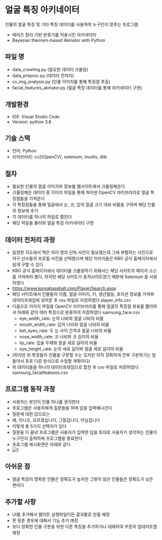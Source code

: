 # 얼굴 특징 아키네이터
인물의 얼굴 특징 및 기타 특징 데이터를 사용하여 누구인지 맞추는 프로그램
- 베이즈 정리 기반 분류기를 적용시킨 아키네이터
- Bayesian theorem-based Akinator with Python

## 파일 명
- data_crawling.py (필요한 데이터 크롤링)
- data_preproc.py (데이터 전처리)
- cv_img_analysis.py (인물 이미지를 통해 특징점 추출)
- facial_features_akinator.py (얼굴 특징 데이터를 통해 아키네이터 구현)

## 개발환경
- IDE: Visual Studio Code
- Version: python 3.8

## 기술 스택
- 언어: Python
- 라이브러리: cv2(OpenCV), selenium, imutils, dlib 

## 절차
- 필요한 인물의 얼굴 이미지와 정보를 웹사이트에서 크롤링해온다
- 크롤링해온 데이터 중 이미지 파일을 통해 파이썬 OpenCV 라이브러리로 얼굴 특징점들을 가져온다
- 각 특징점들을 통해 얼굴에서 눈, 코, 입의 얼굴 크기 대비 비율을 구하여 해당 인물의 정보에 추가
- 각 데이터를 하나의 파일로 합친다
- 해당 파일을 불러와 얼굴 특징 아키네이터 구현

## 데이터 전처리 과정
- 일정한 각도에서 찍은 여러 명의 단독 사진이 필요했는데 그에 부합하는 사진으로 야구 선수들의 프로필 사진을 선택했으며 해당 이미지들은 KBO 공식 홈페이지에서 쉽게 구할 수 있다
- KBO 공식 홈페이지에서 데이터를 크롤링하기 위해서는 해당 사이트의 페이지 소스를 가져와야 했다, 하지만 해당 사이트가 동적사이트였기 때문에 Selenium 을 사용하였다
- <https://www.koreabaseball.com/Player/Search.aspx>
- 해당 사이트에서 인물들의 이름, 얼굴 이미지, 키, 생년월일, 포지션 정보를 가져와 데이터프레임에 넣어준 후 csv 파일로 저장하였다 player_info.csv
- 다음으로 이미지 파일을 OpenCV 라이브러리를 통해 얼굴의 특징점 좌표를 뽑아와서 아래와 같이 여러 특징으로 분류하여 저장하였다 samsung_face.csv
    - eye_width_rate: 눈의 너비와 얼굴 너비의 비율
    - mouth_width_rate: 입의 너비와 얼굴 너비의 비율
    - bet_eyes_rate: 두 눈 사이 간격과 얼굴 너비의 비율
    - nose_width_rate: 코 너비와 코 길이의 비율
    - lip_rate: 입술 두께와 얼굴 세로 길이의 비율
    - eye_height_rate: 눈의 세로 길이와 얼굴 세로 길이의 비율
- (하지만 위 특징들이 인물을 구분할 수는 있지만 아직 정확하게 전부 구분하기는 힘들어서 추후 다른 방식으로 수정할 계획이다)
- 위 데이터들을 하나의 데이터프레임으로 합친 후 csv 파일로 저장하였다. samsung_facialfeatures.csv

## 프로그램 동작 과정
- 사용자는 본인이 인물 하나를 생각한다
- 프로그램은 사용자에게 질문들을 하며 답을 입력해나간다
- 질문에 대한 답으로는
- 예, 아니오, 모르겠습니다, 그럴겁니다, 아닐겁니다
- 이렇게 총 5가지 선택지가 있다
- 질문을 다 끝낸 프로그램은 사용자가 입력한 답을 토대로 사용자가 생각하는 인물이 누구인지 출력하며 프로그램을 종료한다
- 프로그램 예시화면은 아래와 같다
- ![t](https://github.com/kimyt990501/Facial_Features_Akinator/assets/50610894/d380b9b1-d81d-418a-aae9-5b9a40deb44f)

## 아쉬운 점
- 얼굴 특징이 명확한 인물은 정확도가 높지만 그렇지 않은 인물들은 정확도가 낮은 편이다

## 추가할 사항
- UI를 추가해서 웹이든 실행파일이든 결과물로 만들 예정
- 못 맞춘 경우에 대해서 기능 추가 예정
- 보다 정확한 인물 구분을 위한 다른 특징을 추가하거나 대체하여 꾸준히 업데이트할 예정
